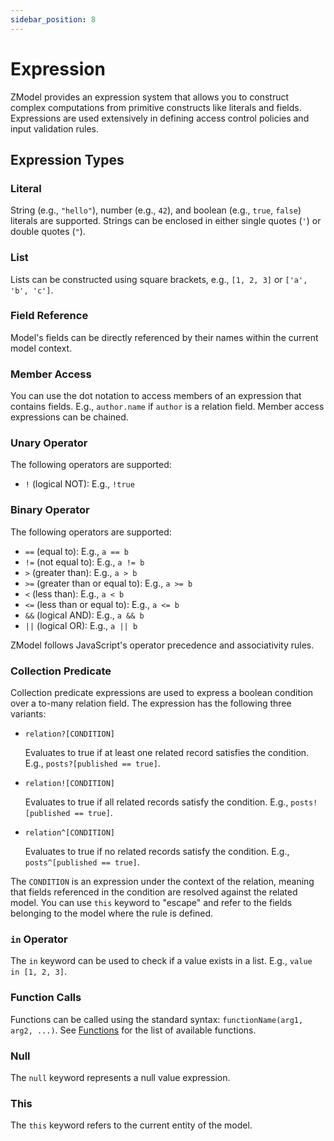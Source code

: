 ```yaml
---
sidebar_position: 8
---
```


# Expression

ZModel provides an expression system that allows you to construct complex computations from primitive constructs like literals and fields. Expressions are used extensively in defining access control policies and input validation rules.

## Expression Types

### Literal

String (e.g., `"hello"`), number (e.g., `42`), and boolean (e.g., `true`, `false`) literals are supported. Strings can be enclosed in either single quotes (`'`) or double quotes (`"`).

### List

Lists can be constructed using square brackets, e.g., `[1, 2, 3]` or `['a', 'b', 'c']`.

### Field Reference

Model's fields can be directly referenced by their names within the current model context.

### Member Access

You can use the dot notation to access members of an expression that contains fields. E.g., `author.name` if `author` is a relation field. Member access expressions can be chained.

### Unary Operator

The following operators are supported:

- `!` (logical NOT): E.g., `!true`

### Binary Operator

The following operators are supported:
- `==` (equal to): E.g., `a == b`
- `!=` (not equal to): E.g., `a != b`
- `>` (greater than): E.g., `a > b`
- `>=` (greater than or equal to): E.g., `a >= b`
- `<` (less than): E.g., `a < b`
- `<=` (less than or equal to): E.g., `a <= b`
- `&&` (logical AND): E.g., `a && b`
- `||` (logical OR): E.g., `a || b`

ZModel follows JavaScript's operator precedence and associativity rules.

### Collection Predicate

Collection predicate expressions are used to express a boolean condition over a to-many relation field. The expression has the following three variants:

- `relation?[CONDITION]`
  
    Evaluates to true if at least one related record satisfies the condition. E.g., `posts?[published == true]`.

- `relation![CONDITION]`

    Evaluates to true if all related records satisfy the condition. E.g., `posts![published == true]`.

- `relation^[CONDITION]`

    Evaluates to true if no related records satisfy the condition. E.g., `posts^[published == true]`.

The `CONDITION` is an expression under the context of the relation, meaning that fields referenced in the condition are resolved against the related model. You can use `this` keyword to "escape" and refer to the fields belonging to the model where the rule is defined.

### `in` Operator

The `in` keyword can be used to check if a value exists in a list. E.g., `value in [1, 2, 3]`.

### Function Calls

Functions can be called using the standard syntax: `functionName(arg1, arg2, ...)`. See [Functions](./function.md) for the list of available functions.

### Null

The `null` keyword represents a null value expression.

### This

The `this` keyword refers to the current entity of the model.
